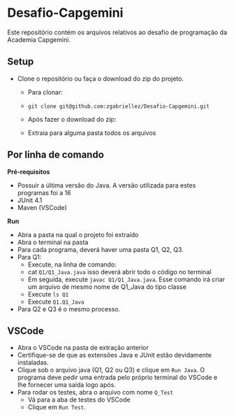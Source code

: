 # Desafio-Capgemini

Este repositório contém os arquivos relativos ao desafio de programação da Academia Capgemini. 

## Setup

* Clone o repositório ou faça o download do zip do projeto. 
  * Para clonar:
   * `git clone git@github.com:zgabriellez/Desafio-Capgemini.git`
  
  * Após fazer o download do zip:
   * Extraia para alguma pasta todos os arquivos

## Por linha de comando
**Pré-requisitos**

* Possuir a última versão do Java. A versão utilizada para estes programas foi a 16
* JUnit 4.1
* Maven (VSCode)

**Run**

* Abra a pasta na qual o projeto foi extraído
* Abra o terminal na pasta
* Para cada programa, deverá haver uma pasta Q1, Q2, Q3.
* Para Q1: 
   * Execute, na linha de comando:
   * cat `Q1/Q1_Java.java` isso deverá abrir todo o código no terminal
   * Em seguida, execute `javac Q1/Q1_Java.java`. Esse comando irá criar um arquivo de mesmo nome de Q1_Java do tipo classe
   * Execute `ls Q1`
   * Execute `Q1.Q1_Java`
* Para Q2 e Q3 é o mesmo processo. 

## VSCode

* Abra o VSCode na pasta de extração anterior
* Certifique-se de que as extensões Java e JUnit estão devidamente instaladas.
* Clique sob o arquivo java (Q1, Q2 ou Q3) e clique em `Run Java`. O programa deve pedir uma entrada pelo próprio terminal do VSCode e lhe fornecer uma saída logo após.
* Para rodar os testes, abra o arquivo com nome `Q_Test`
  * Vá para a aba de testes do VSCode
  * Clique em `Run Test`.
